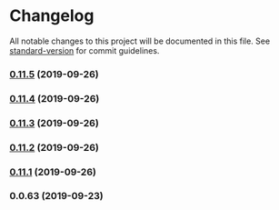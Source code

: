 # Changelog

All notable changes to this project will be documented in this file. See [standard-version](https://github.com/conventional-changelog/standard-version) for commit guidelines.

### [0.11.5](https://github.com/dialogs/api-schema/compare/v0.11.4...v0.11.5) (2019-09-26)

### [0.11.4](https://github.com/dialogs/api-schema/compare/v0.11.3...v0.11.4) (2019-09-26)

### [0.11.3](https://github.com/dialogs/api-schema/compare/v0.11.2...v0.11.3) (2019-09-26)

### [0.11.2](https://github.com/dialogs/api-schema/compare/v0.11.1...v0.11.2) (2019-09-26)

### [0.11.1](https://github.com/dialogs/api-schema/compare/v0.11.0...v0.11.1) (2019-09-26)

### 0.0.63 (2019-09-23)
